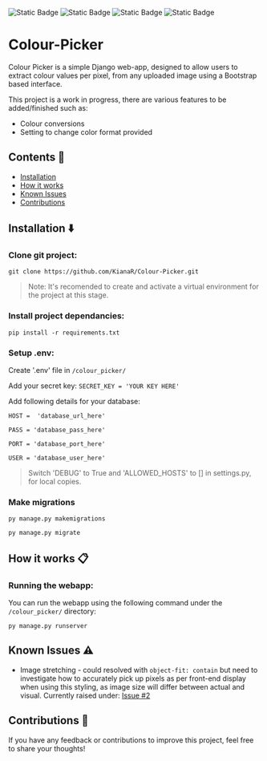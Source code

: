 ![Static Badge](https://img.shields.io/badge/django-white?style=flat&logo=Django&logoColor=%23092E20&color=%2344B78B) ![Static Badge](https://img.shields.io/badge/bootstrap-white?style=flat&logo=Bootstrap&logoColor=%237952B3) ![Static Badge](https://img.shields.io/badge/python-white?style=flat&logo=Python&logoColor=%23FFDD53&color=%233776AB%20) ![Static Badge](https://img.shields.io/badge/AWS--S3-WHITE?style=flat&logo=Amazon%20S3&logoColor=white&color=%23569A31)




# Colour-Picker
Colour Picker is a simple Django web-app, designed to allow users to extract colour values per pixel, from any uploaded image using a Bootstrap based interface. 

This project is a work in progress, there are various features to be added/finished such as:

* Colour conversions
* Setting to change color format provided

## Contents 📖
- [Installation](#installation-⬇️)
- [How it works](#how-it-works-📋)
- [Known Issues](#known-issues-⚠️)
- [Contributions](#contributions-📃)

## Installation ⬇️
### Clone git project:
  `git clone https://github.com/KianaR/Colour-Picker.git`

  > Note: It's recomended to create and activate a virtual environment for the project at this stage.

### Install project dependancies:
  `pip install -r requirements.txt`

### Setup .env:
  Create '.env' file in `/colour_picker/` 
  
  Add your secret key: `SECRET_KEY = 'YOUR KEY HERE'`


  Add following details for your database: 

  `HOST =  'database_url_here'`

  `PASS = 'database_pass_here'`

  `PORT = 'database_port_here'`

  `USER = 'database_user_here'`

  > Switch 'DEBUG' to True and 'ALLOWED_HOSTS' to [] in settings.py, for local copies.


<!-- ### Create database set credentials in settings.py
  > By default, sqlite3 will be used. For more info on setting up other databases, visit Django documentation: [Database Setup](https://docs.djangoproject.com/en/5.0/intro/tutorial02/)

### Create new superuser
  > This is optional but allows access to admin dashboard

  `cd colour_picker`

  `python manage.py createsuperuser` -->

### Make migrations
  `py manage.py makemigrations`

  `py manage.py migrate` 

## How it works 📋 
### Running the webapp:
  You can run the webapp using the following command under the `/colour_picker/` directory:
  
  `py manage.py runserver` 
  
## Known Issues ⚠️
  * Image stretching - could resolved with `object-fit: contain` but need to investigate how to accurately pick up pixels as per front-end display when using this styling, as image size will differ between actual and visual. Currently raised under: [Issue #2](https://github.com/KianaR/Colour-Picker/issues/2)

## Contributions 📃
If you have any feedback or contributions to improve this project, feel free to share your thoughts! 
